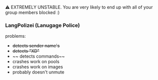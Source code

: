 ⚠️ EXTREMELY UNSTABLE. You are very likely to end up with all of your group members blocked :)

### LangPolizei (Lanugage Police)

problems:

- ~~detects sender name's~~
- ~~detects "XD"~~
- ~~ detects commands~~
- crashes work on pools
- crashes work on images
- probably doesn't unmute
